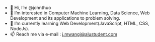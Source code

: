 - 👋 Hi, I’m @johnthuo
- 👀 I’m interested in Computer Machine Learning, Data Science, Web Development and its applications to problem solving.
- 🌱 I’m currently learning Web Development(JavaScript, HTML, CSS, NodeJs).
- 📫 Reach me via e-mail : j.mwangi@alustudent.com

<!---
johnthuo1/johnthuo1 is a ✨ special ✨ repository because its `README.md` (this file) appears on your GitHub profile.
You can click the Preview link to take a look at your changes.
--->
